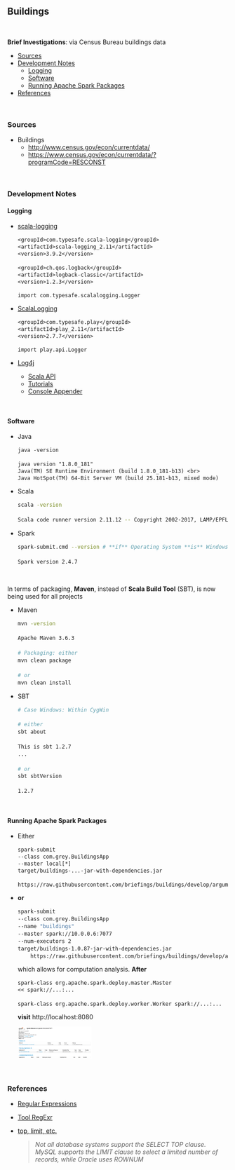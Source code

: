 ## Buildings

<br>

**Brief Investigations**: via Census Bureau buildings data

* [Sources](#sources)
* [Development Notes](#development-notes)
  * [Logging](#logging)
  * [Software](#software)
  * [Running Apache Spark Packages](#running-apache-spark-packages)
* [References](#references)  

<br>

### Sources

* Buildings
  * http://www.census.gov/econ/currentdata/
  * https://www.census.gov/econ/currentdata/?programCode=RESCONST

<br>

### Development Notes

#### Logging

* [scala-logging](https://index.scala-lang.org/lightbend/scala-logging/scala-logging/3.9.2?target=_2.11) <br>
    ```
    <groupId>com.typesafe.scala-logging</groupId>
    <artifactId>scala-logging_2.11</artifactId>
    <version>3.9.2</version>
    
    <groupId>ch.qos.logback</groupId>
    <artifactId>logback-classic</artifactId>
    <version>1.2.3</version>
    ```
            
    ```import com.typesafe.scalalogging.Logger```

* [ScalaLogging](https://www.playframework.com/documentation/2.6.x/ScalaLogging) <br>
    ```
    <groupId>com.typesafe.play</groupId>
    <artifactId>play_2.11</artifactId>
    <version>2.7.7</version>
    ```
    
    ```import play.api.Logger```
    
* [Log4j](https://logging.apache.org/log4j/2.x/)
  * [Scala API](https://logging.apache.org/log4j/scala/)
  * [Tutorials](https://howtodoinjava.com/log4j/)
  * [Console Appender](https://howtodoinjava.com/log4j/log4j-console-appender-example/)


<br>

#### Software

*  Java <br> 
    ```
    java -version
    
    java version "1.8.0_181"
    Java(TM) SE Runtime Environment (build 1.8.0_181-b13) <br> 
    Java HotSpot(TM) 64-Bit Server VM (build 25.181-b13, mixed mode)
    ```

* Scala <br> 
    ```bash
    scala -version
    
    Scala code runner version 2.11.12 -- Copyright 2002-2017, LAMP/EPFL
    ```

* Spark <br> 
    ```bash
    spark-submit.cmd --version # **if** Operating System **is** Windows
    
    Spark version 2.4.7
    ```

<br> 

In terms of packaging, **Maven**, instead of **Scala Build Tool** (SBT), is now being used for all projects
  
* Maven <br>
    ```bash
    mvn -version
    
    Apache Maven 3.6.3 
    
    # Packaging: either
    mvn clean package 
    
    # or 
    mvn clean install
    ```
  
* SBT <br>
    ```bash
    # Case Windows: Within CygWin
    
    # either
    sbt about
    
    This is sbt 1.2.7
    ...
    
    # or 
    sbt sbtVersion
    
    1.2.7
    ```

<br>

#### Running Apache Spark Packages 

* Either <br>
    ```sbtshell
    spark-submit 
    --class com.grey.BuildingsApp 
    --master local[*] 
    target/buildings-...-jar-with-dependencies.jar 
        https://raw.githubusercontent.com/briefings/buildings/develop/arguments.yaml
    ```

* **or** <br>

    ```bash
    spark-submit 
    --class com.grey.BuildingsApp 
    --name "buildings" 
    --master spark://10.0.0.6:7077 
    --num-executors 2 
    target/buildings-1.0.87-jar-with-dependencies.jar 
        https://raw.githubusercontent.com/briefings/buildings/develop/arguments.yaml
    ```
    
    which allows for computation analysis.  **After** <br>

    ```sbtshell
    spark-class org.apache.spark.deploy.master.Master
    << spark://...:...
    
    spark-class org.apache.spark.deploy.worker.Worker spark://...:...
    ```
    
    **visit** http://localhost:8080
    
    <img src="docs/applications.png" style="float:middle; width:35%">

<br>

### References

* [Regular Expressions](https://dataschool.com/how-to-teach-people-sql/how-regex-works-in-sql/)

* [Tool RegExr](https://regexr.com)

* [top, limit, etc.](https://www.w3schools.com/sql/sql_top.asp)<br>
    > *Not all database systems support the SELECT TOP clause. MySQL supports 
the LIMIT clause to select a limited number of records, while Oracle uses ROWNUM*